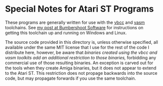 # Special Notes for Atari ST Programs

These programs are generally written for use with the [vbcc](http://sun.hasenbraten.de/vbcc/) and [vasm](http://sun.hasenbraten.de/vasm/) toolchains. See [my post at Bumbershoot Software](https://bumbershootsoft.wordpress.com/2021/02/28/a-cross-development-toolchain-for-the-atari-st/) for instructions on getting this toolchain up and running on Windows and Linux.

The source code provided in this directory is, unless otherwise specified, all available under the same MIT license that I use for the rest of the code I distribute here, however, be aware that _binaries created using the vbcc and vasm toolkits add an additional restriction to those binaries,_ forbidding any commercial use of those resulting binaries. An exception is carved out for the tools when they create Amiga binaries, but it does not appear to extend to the Atari ST. This restriction does not propage backwards into the source code, but may propagate forwards if you use the same toolchain.
